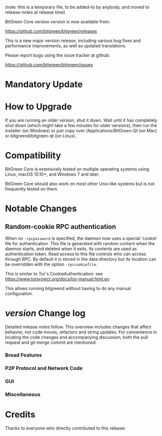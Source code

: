 (note: this is a temporary file, to be added-to by anybody, and moved to release-notes at release time)

BitGreen Core version *version* is now available from:

  <https://github.com/bitgreen/bitgreen/releases>

This is a new major version release, including various bug fixes and
performance improvements, as well as updated translations.

Please report bugs using the issue tracker at github:

  <https://github.com/bitgreen/bitgreen/issues>

Mandatory Update
==============


How to Upgrade
==============

If you are running an older version, shut it down. Wait until it has completely shut down (which might take a few minutes for older versions), then run the installer (on Windows) or just copy over /Applications/BitGreen-Qt (on Mac) or bitgreend/bitgreen-qt (on Linux).

Compatibility
==============

BitGreen Core is extensively tested on multiple operating systems using
Linux, macOS 10.10+, and Windows 7 and later.

BitGreen Core should also work on most other Unix-like systems but is not
frequently tested on them.

Notable Changes
===============

Random-cookie RPC authentication
---------------------------------

When no `-rpcpassword` is specified, the daemon now uses a special 'cookie'
file for authentication. This file is generated with random content when the
daemon starts, and deleted when it exits. Its contents are used as
authentication token. Read access to this file controls who can access through
RPC. By default it is stored in the data directory but its location can be
overridden with the option `-rpccookiefile`.

This is similar to Tor's CookieAuthentication: see
https://www.torproject.org/docs/tor-manual.html.en

This allows running bitgreend without having to do any manual configuration.


*version* Change log
=================

Detailed release notes follow. This overview includes changes that affect
behavior, not code moves, refactors and string updates. For convenience in locating
the code changes and accompanying discussion, both the pull request and
git merge commit are mentioned.

### Broad Features
### P2P Protocol and Network Code
### GUI
### Miscellaneous

Credits
=======

Thanks to everyone who directly contributed to this release:

